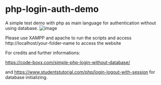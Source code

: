 # php-login-auth-demo

A simple test demo with php as main language for authentication without using database.
![image](https://github.com/BoatyJra/php-login-auth-demo/assets/67623884/59fbc2dd-39d8-49dd-80d1-8f466f95ff11)

Please use XAMPP and apache to run the scripts and access http://localhost/your-folder-name to access the website

For credits and further informations:

https://code-boxx.com/simple-php-login-without-database/

and https://www.studentstutorial.com/php/login-logout-with-session for database initializing.
